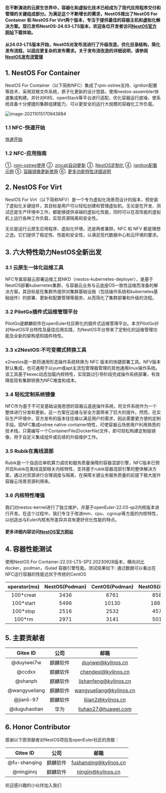 
#### 在不断演进的云原生世界中，容器化和虚拟化技术已经成为了现代应用程序交付和管理的关键组成部分。为满足这个不断增长的需求，NestOS推出了NestOS For Container 和 NestOS For Virt两个版本，专注于提供最佳的容器主机和虚拟化解决方案。现已发布NestOS-24.03-LTS版本，欢迎各位开发者访问[NestOS官方网站](https://nestos.openeuler.org/)下载体验。

#### 从24.03-LTS版本开始，NestOS对发布流进行了升级改造，优化目录结构，简化发布流程，以适应更复杂的发布需求。关于发布流改造的详细说明，请参阅[NestOS发布流管理](https://gitee.com/openeuler/NestOS/blob/master/docs/zh/usr_manual/NestOS%E5%8F%91%E5%B8%83%E6%B5%81%E7%AE%A1%E7%90%86.md)

## 1. NestOS For Container
NestOS For Container（以下简称NFC）集成了rpm-ostree支持、ignition配置等技术，采用双根文件系统，原子化更新的设计思路，使用nestos-assembler快速集成构建。并针对K8S、openStack等平台进行适配，优化容器运行底噪，使系统具备十分便捷的集群组建能力，可以更安全的运行大规模的容器化工作负载。

![image-20211015170943884](docs/zh/graph/README/image-20211015170943884.png)


### 1.1 NFC-快速开始
[快速开始](https://gitee.com/openeuler/NestOS/blob/master/docs/zh/usr_manual/%E5%BF%AB%E9%80%9F%E5%BC%80%E5%A7%8B.md)

### 1.2 NFC-应用指南
①.  [rpm-ostree使用](https://gitee.com/openeuler/NestOS/blob/master/docs/zh/usr_manual/rpm-ostree%E4%BD%BF%E7%94%A8.md)
②.  [zincati自动更新](https://gitee.com/openeuler/NestOS/blob/master/docs/zh/usr_manual/zincati%E8%87%AA%E5%8A%A8%E6%9B%B4%E6%96%B0%E4%BD%BF%E7%94%A8.md)
③.  [NestOS定制化](https://gitee.com/openeuler/NestOS/blob/master/docs/zh/usr_manual/%E5%AE%9A%E5%88%B6NestOS.md)
④.  [ignition配置示例](https://gitee.com/openeuler/NestOS/blob/master/docs/zh/usr_manual/ignition%E9%85%8D%E7%BD%AE.md) 
⑤.  [容器镜像更新使用](https://gitee.com/openeuler/NestOS/blob/master/docs/zh/usr_manual/%E5%AE%B9%E5%99%A8%E9%95%9C%E5%83%8F%E6%9B%B4%E6%96%B0%E4%BD%BF%E7%94%A8.md) 
⑥.  [更多功能特性详细说明](https://gitee.com/openeuler/NestOS/blob/master/docs/zh/usr_manual/%E5%8A%9F%E8%83%BD%E7%89%B9%E6%80%A7%E6%8F%8F%E8%BF%B0.md)

## 2. NestOS For Virt
NestOS For Virt（以下简称NFV）是一个专为虚拟化场景而设计的版本，预安装了虚拟化关键组件，其目标是用户可以轻松创建和管理虚拟机，无论是在开发、测试还是生产环境中工作，都能够提供卓越的虚拟化性能，同时可以在高性能的虚拟机上运行各种工作负载，实现资源隔离和安全性。

无论是运行云原生应用程序、虚拟化环境，还是两者兼顾，NFC 和 NFV 都是理想之选。它们提供了稳定性、性能和安全性，以满足现代数据中心和云环境的要求。

## 3. 六大特性助力NestOS全新出发

### 3.1 云原生一体化运维工具
NFC专属容器云部署运维工具NKD（nestos-kubernetes-deployer），是基于NestOS部署kubernetes集群，与容器云业务与云底座OS一致性运维而准备的解决方案。其目标是在集群外提供对集群基础设施（包括操作系统和kubernetes基础组件）的部署、更新和配置管理等服务，从而简化了集群部署和升级的流程。

### 3.2 PilotGo插件式运维管理平台
PilotGo是麒麟软件在openEuler社区孵化的插件式运维管理平台。本次PilotGo针对NestOS平台特性及最佳应用实践，为NestOS平台带来了定制化的运维管理功能及全新的架构感知插件特性。

### 3.3 x2NestOS:不可变模式转换工具
x2nestos是一款将通用形态操作系统转换为 NFC 版本的快捷部署工具。NFV版本默认集成，也可通用于以yum或apt主流包管理器管理的其他通用linux操作系统。该工具基于kexec动态加载内核特性，实现跳过引导阶段完成操作系统部署，有效降低现有集群转换为NFC难度和成本。

### 3.4 轻松定制系统镜像
NFC作为基于不可变基础设施思想的容器云底座操作系统，将文件系统作为一个整体进行分发和更新。这一方案在运维与安全方面带来了巨大的提升。然而，在实际生产环境中，官方发布的版本往往难以满足用户的需求，因此需要更方便的定制手段。现NFC集成ostree native container特性，可使容器云场景用户利用熟悉的技术栈，只需编写一个ContainerFile(Dockerfile)文件，即可轻松构建定制版镜像，用于自定义集成组件或后续的升级维护工作。

### 3.5 Rubik在离线混部
Rubik是一个自适应单机算力调优和服务质量保障的容器混部引擎，NFC版本已预开启Rubik在离线混部相关内核特性，支持基于rubik容器混部引擎的整体解决方案，通过对资源进行合理调度与隔离，在保障关键业务服务质量的前提下极大提升容器云场景资源利用率。

### 3.6 内核特性增强
我们对nestos-kernel进行了独立维护，并基于openEuler-22.03-sp2内核版本进行开发。在这个过程中，我们专注于改进mm、cpu、cgroup等方面的内核特性，以创造出与Euler内核有所差异并具有更好优化性能的特点。


#### 更多详细内容访问[NestOS官方网站](https://nestos.openeuler.org/)

## 4. 容器性能测试

使用NestOS For Container-22.03-LTS-SP2.20230928版本，横向对比 docker，podman，iSulad 容器引擎性能。测试结果如下:
通过数据可以看出在NFC运行容器的性能远优于传统的CentOS

       
| operator(ms) | NestOS(Podman) | CentOS(Podman) | NestOS(iSulad) | CentOS(iSulad) | NestOS(Docker) | CentOS(Docker) |
| :----------: | :----: | :----: | :----: | :-------: | :-------: | :-------: |
|  100*creat   |  3436  | 6761  |  858  |   882    |   1375    |   2919    |
|  100*start   |  5496  |  10130  |  1885  |   2123    |   7397    |   18400    |
|   100*stop   |  2516  |  2532  |  457   |   497   |   1052    |   465    |
|    100*rm    |  2971  |  3141  |  501   |   566    |   1116    |   6838    |


## 5. 主要贡献者

|   Gitee ID    |   公司   |          邮箱           |
| :-----------: | :------: | :---------------------: |
|  @duyiwei7w   | 麒麟软件 |   duyiwei@kylinos.cn    |
|  @ccdxx       | 麒麟软件 |   chendexi@kylinos.cn    |
|    @shanph    | 麒麟软件 |  lishanfeng@kylinos.cn  |
| @wangyueliang | 麒麟软件 | wangyueliang@kylinos.cn |
| @jianli-97    | 麒麟软件 |  lijian2@kylinos.cn     |
| @duguhaotian  |   华为   |   liuhao27@huawei.com   |

## 6. Honor Contributor

感谢以下原贡献者对NestOS项目及openEuler社区的贡献：

|   Gitee ID    |   公司   |          邮箱           |
| :-----------: | :------: | :---------------------: |
| @fu-shanqing  | 麒麟软件 |  fushanqing@kylinos.cn  |
|  @ningjinnj   | 麒麟软件 |   ningjin@kylinos.cn    |



欢迎感兴趣的小伙伴加入我们
